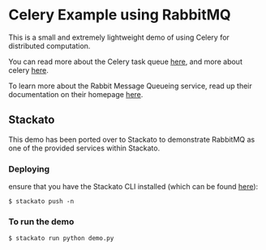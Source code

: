 # Celery Example using RabbitMQ

This is a small and extremely lightweight demo of using Celery for distributed computation.

You can read more about the Celery task queue [here][celery-homepage], and more about celery [here](http://en.wikipedia.org/wiki/Celery).

To learn more about the Rabbit Message Queueing service, read up their documentation on their homepage [here][rabbitmq-homepage].

## Stackato

This demo has been ported over to Stackato to demonstrate RabbitMQ as one of the provided
services within Stackato.

### Deploying

ensure that you have the Stackato CLI installed (which can be found [here][activestate-cli-download]):

    $ stackato push -n

### To run the demo

    $ stackato run python demo.py

[activestate-cli-download]: http://www.activestate.com/stackato/download_client
[rabbitmq-homepage]: http://www.rabbitmq.com/
[celery-homepage]: http://www.celeryproject.org/

